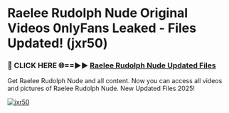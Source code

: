 # Raelee Rudolph Nude Original Videos 0nlyFans Leaked - Files Updated! (jxr50)

<h3>🔴 CLICK HERE 🌐==►► <a href="https://tinyurl.com/4mcuefdz" rel="nofollow">Raelee Rudolph Nude Updated Files</a></h3>

Get Raelee Rudolph Nude and all content. Now you can access all videos and pictures of Raelee Rudolph Nude. New Updated Files 2025!

[![jxr50](https://i.imgur.com/StAQSOY.gif)](https://tinyurl.com/4mcuefdz)
